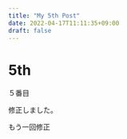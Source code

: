 ```yaml
---
title: "My 5th Post"
date: 2022-04-17T11:11:35+09:00
draft: false
---
```


# 5th

５番目

修正しました。

もう一回修正

